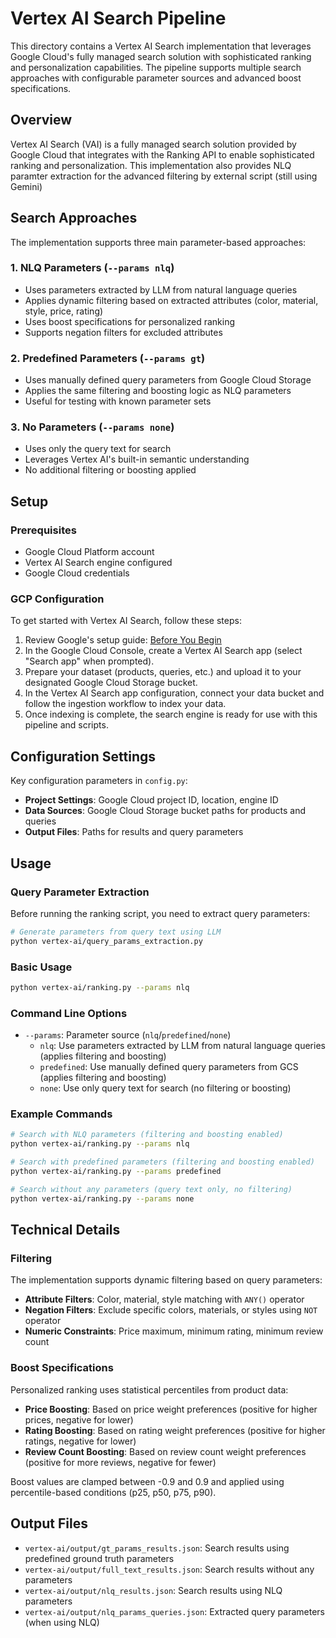 # Vertex AI Search Pipeline

This directory contains a Vertex AI Search implementation that leverages Google Cloud's fully managed search solution with sophisticated ranking and personalization capabilities. The pipeline supports multiple search approaches with configurable parameter sources and advanced boost specifications.

## Overview

Vertex AI Search (VAI) is a fully managed search solution provided by Google Cloud that integrates with the Ranking API to enable sophisticated ranking and personalization. This implementation also provides NLQ paramter extraction for the advanced filtering by external script (still using Gemini)

## Search Approaches

The implementation supports three main parameter-based approaches:

### 1. NLQ Parameters (`--params nlq`)

- Uses parameters extracted by LLM from natural language queries
- Applies dynamic filtering based on extracted attributes (color, material, style, price, rating)
- Uses boost specifications for personalized ranking
- Supports negation filters for excluded attributes

### 2. Predefined Parameters (`--params gt`)

- Uses manually defined query parameters from Google Cloud Storage
- Applies the same filtering and boosting logic as NLQ parameters
- Useful for testing with known parameter sets

### 3. No Parameters (`--params none`)

- Uses only the query text for search
- Leverages Vertex AI's built-in semantic understanding
- No additional filtering or boosting applied

## Setup

### Prerequisites

- Google Cloud Platform account
- Vertex AI Search engine configured
- Google Cloud credentials

### GCP Configuration

To get started with Vertex AI Search, follow these steps:

1. Review Google's setup guide: [Before You Begin](https://cloud.google.com/generative-ai-app-builder/docs/before-you-begin)
2. In the Google Cloud Console, create a Vertex AI Search app (select "Search app" when prompted).
3. Prepare your dataset (products, queries, etc.) and upload it to your designated Google Cloud Storage bucket.
4. In the Vertex AI Search app configuration, connect your data bucket and follow the ingestion workflow to index your data.
5. Once indexing is complete, the search engine is ready for use with this pipeline and scripts.

## Configuration Settings

Key configuration parameters in `config.py`:

- **Project Settings**: Google Cloud project ID, location, engine ID
- **Data Sources**: Google Cloud Storage bucket paths for products and queries
- **Output Files**: Paths for results and query parameters

## Usage

### Query Parameter Extraction

Before running the ranking script, you need to extract query parameters:

```bash
# Generate parameters from query text using LLM
python vertex-ai/query_params_extraction.py
```

### Basic Usage

```bash
python vertex-ai/ranking.py --params nlq
```

### Command Line Options

- `--params`: Parameter source (`nlq`/`predefined`/`none`)
  - `nlq`: Use parameters extracted by LLM from natural language queries (applies filtering and boosting)
  - `predefined`: Use manually defined query parameters from GCS (applies filtering and boosting)
  - `none`: Use only query text for search (no filtering or boosting)

### Example Commands

```bash
# Search with NLQ parameters (filtering and boosting enabled)
python vertex-ai/ranking.py --params nlq

# Search with predefined parameters (filtering and boosting enabled)
python vertex-ai/ranking.py --params predefined

# Search without any parameters (query text only, no filtering)
python vertex-ai/ranking.py --params none
```

## Technical Details

### Filtering

The implementation supports dynamic filtering based on query parameters:

- **Attribute Filters**: Color, material, style matching with `ANY()` operator
- **Negation Filters**: Exclude specific colors, materials, or styles using `NOT` operator
- **Numeric Constraints**: Price maximum, minimum rating, minimum review count

### Boost Specifications

Personalized ranking uses statistical percentiles from product data:

- **Price Boosting**: Based on price weight preferences (positive for higher prices, negative for lower)
- **Rating Boosting**: Based on rating weight preferences (positive for higher ratings, negative for lower)
- **Review Count Boosting**: Based on review count weight preferences (positive for more reviews, negative for fewer)

Boost values are clamped between -0.9 and 0.9 and applied using percentile-based conditions (p25, p50, p75, p90).

## Output Files

- `vertex-ai/output/gt_params_results.json`: Search results using predefined ground truth parameters
- `vertex-ai/output/full_text_results.json`: Search results without any parameters
- `vertex-ai/output/nlq_results.json`: Search results using NLQ parameters
- `vertex-ai/output/nlq_params_queries.json`: Extracted query parameters (when using NLQ)
